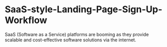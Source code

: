 # SaaS-style-Landing-Page-Sign-Up-Workflow
 SaaS (Software as a Service) platforms are booming as they provide scalable  and cost-effective software solutions via the internet.
